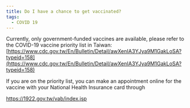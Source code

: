 ```yaml
---
title: Do I have a chance to get vaccinated?
tags:
  - COVID 19
---
```

Currently, only government-funded vaccines are available, please refer to the COVID-19 vaccine priority list in Taiwan: [](https://focustaiwan.tw/politics/202106130007)[https://www.cdc.gov.tw/En/Bulletin/Detail/awXenIA3YJya9M1GakLoSA?typeid=158](https://www.cdc.gov.tw/En/Bulletin/Detail/awXenIA3YJya9M1GakLoSA?typeid=158)

If you are on the priority list, you can make an appointment online for the vaccine with your National Health Insurance card through

<https://1922.gov.tw/vab/index.jsp>